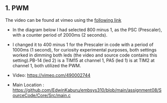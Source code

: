 ## 1. PWM
The video can be found at vimeo using the [following link](https://vimeo.com/490002744)  

- In the diagram below I had selected 800 minus 1, as the PSC (Prescaler), with a counter period of 2000ms (2 seconds). 
- I changed it to 400 minus 1 for the Prescaler in code with a period of 1000ms (1 second), for curiosity experimental purposes, both settings worked in dimming both leds (the video and source code contains this setting).PB-14 (led 2) is a TIM15 at channel 1, PA5 (led 1) is at TIM2 at channel 1, both utilized the PWM.

- Video: https://vimeo.com/490002744
- Main Location : https://github.com/EdwinKaburu/embsys310/blob/main/assignment08/SourceCode/Core/Src/main.c
